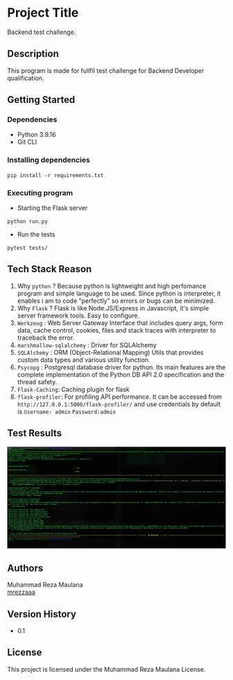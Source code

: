 # Project Title
Backend test challenge.
## Description
This program is made for fullfil test challenge for Backend Developer qualification.
## Getting Started
### Dependencies
* Python 3.9.16
* Git CLI
### Installing dependencies
```
pip install -r requirements.txt
 ```

### Executing program
* Starting the Flask server
```
python run.py
```
* Run the tests
``` 
pytest tests/
```

## Tech Stack Reason

1. Why ``python`` ? Because python is lightweight and high perfomance program and simple language to be used. Since python is interpreter, it enables i am to code "perfectly" so errors or bugs can be minimized.
2. Why ``Flask`` ? Flask is like Node.JS/Express in Javascript, it's simple server framework tools. Easy to configure.
3. ``Werkzeug`` : Web Server Gateway Interface that includes query args, form data, cache control, cookies, files and stack traces with interpreter to traceback the error.
4. ``marshmallow-sqlalchemy`` : Driver for SQLAlchemy
5. ``SQLAlchemy`` : ORM (Object-Relational Mapping) Utils that provides custom data types and various utility function.
6. ``Psycopg`` : Postgresql database driver for python. Its main features are the complete implementation of the Python DB API 2.0 specification and the thread safety.
7. ``Flask-Caching``: Caching plugin for flask
8. ``flask-profiler``: For profiling API performance. It can be accessed from ``http://127.0.0.1:5000/flask-profiler/`` and use credentials by default is ``Username: admin`` ``Password:admin``


## Test Results
![Test Results](screenshot.png)


## Authors
Muhammad Reza Maulana  
[mrezzaaa](https://linkedin.com/in/mrezzaaa)
## Version History
* 0.1


## License
This project is licensed under the Muhammad Reza Maulana License.
